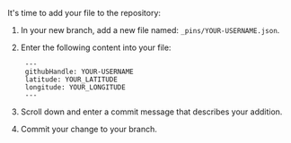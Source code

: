It's time to add your file to the repository:

1. In your new branch, add a new file named: `_pins/YOUR-USERNAME.json`.
1. Enter the following content into your file:

        ---
        githubHandle: YOUR-USERNAME
        latitude: YOUR_LATITUDE
        longitude: YOUR_LONGITUDE
        ---


1. Scroll down and enter a commit message that describes your addition.
1. Commit your change to your branch.
